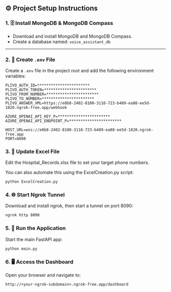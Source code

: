 ## ⚙️ Project Setup Instructions

### 1. 🗄️ Install MongoDB & MongoDB Compass
- Download and install MongoDB and MongoDB Compass.
- Create a database named: `voice_assistant_db`

---

### 2. 🔐 Create `.env` File
Create a `.env` file in the project root and add the following environment variables:

```env
PLIVO_AUTH_ID=***********************
PLIVO_AUTH_TOKEN=***********************
PLIVO_FROM_NUMBER=***********************
PLIVO_TO_NUMBER=***********************
PLIVO_ANSWER_XML=https://e8b8-2402-8100-3118-723-b489-ea88-ee5d-1820.ngrok-free.app/webhook

AZURE_OPENAI_API_KEY_P=***********************
AZURE_OPENAI_API_ENDPOINT_P=***********************

HOST_URL=wss://e8b8-2402-8100-3118-723-b489-ea88-ee5d-1820.ngrok-free.app
PORT=8090
```
### 3. 📄 Update Excel File
Edit the Hospital_Records.xlsx file to set your target phone numbers.

You can also automate this using the ExcelCreation.py script:

```bash
python ExcelCreation.py
```
### 4. 🌐 Start Ngrok Tunnel
Download and install ngrok, then start a tunnel on port 8090:

```bash
ngrok http 8090
```
### 5. 🚀 Run the Application
Start the main FastAPI app:

```bash
python main.py
```
### 6. 🖥️ Access the Dashboard
Open your browser and navigate to:
```
http://<your-ngrok-subdomain>.ngrok-free.app/dashboard
``` 
